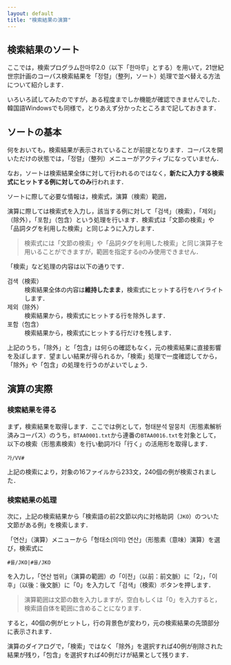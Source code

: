 ```yaml
---
layout: default
title: "検索結果の演算"
---
```

## 検索結果のソート

ここでは，検索プログラム한마루2.0（以下「한마루」とする）を用いて，21世紀世宗計画のコーパス検索結果を「정렬」（整列，ソート）処理で並べ替える方法について紹介します．

いろいろ試してみたのですが，ある程度までしか機能が確認できませんでした．韓国語Windowsでも同様で，とりあえず分かったところまで記しておきます．

## ソートの基本

何をおいても，検索結果が表示されていることが前提となります．コーパスを開いただけの状態では，「정렬」（整列）メニューがアクティブになっていません．

なお，ソートは検索結果全体に対して行われるのではなく，**新たに入力する検索式にヒットする例に対してのみ**行われます．

ソートに際して必要な情報は，検索式，演算（検索）範囲，

演算に際しては検索式を入力し，該当する例に対して「검색」（検索），「제외」（除外），「포함」（包含）という処理を行います．検索式は「文節の検索」や「品詞タグを利用した検索」と同じように入力します．

> 検索式には「文節の検索」や「品詞タグを利用した検索」と同じ演算子を用いることができますが，範囲を指定する`@`のみ使用できません．

「検索」など処理の内容は以下の通りです．

<dl>
<dt>검색（検索）</dt>
<dd>検索結果全体の内容は<strong>維持したまま</strong>，検索式にヒットする行をハイライトします．</dd>
<dt>제외（除外）</dt>
<dd>検索結果から，検索式にヒットする行を除外します．</dd>
<dt>포함（包含）</dt>
<dd>検索結果から，検索式にヒットする行だけを残します．</dd>
</dl>

上記のうち，「除外」と「包含」は何らの確認もなく，元の検索結果に直接影響を及ぼします．望ましい結果が得られるか，「検索」処理で一度確認してから，「除外」や「包含」の処理を行うのがよいでしょう．

## 演算の実際

### 検索結果を得る

まず，検索結果を取得します．ここでは例として，형태분석 말뭉치（形態素解析済みコーパス）のうち，`BTAA0001.txt`から連番の`BTAA0016.txt`を対象として，以下の検索（形態素検索）を行い動詞가다「行く」の活用形を取得します．

```
가/VV#
```

上記の検索により，対象の16ファイルから233文，240個の例が検索されました．

### 検索結果の処理

次に，上記の検索結果から「検索語の前2文節以内に対格助詞（`JKO`）のついた文節がある例」を検索します．

「연산」（演算）メニューから「형태소(의미) 연산」（形態素（意味）演算）を選び，検索式に

```
#를/JKO|#을/JKO
```

を入力し，「연산 범위」（演算の範囲）の「이전」（以前：前文脈）に「2」，「이후」（以後：後文脈）に「0」を入力して「검색」（検索）ボタンを押します．

> 演算範囲は文節の数を入力しますが，空白もしくは「0」を入力すると，検索語自体を範囲に含めることになります．

すると，40個の例がヒットし，行の背景色が変わり，元の検索結果の先頭部分に表示されます．

演算のダイアログで，「検索」ではなく「除外」を選択すれば40例が削除された結果が残り，「包含」を選択すれば40例だけが結果として残ります．
